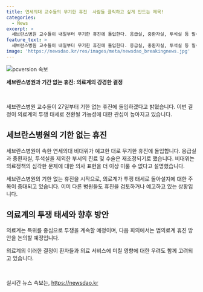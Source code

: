 ```yaml
---
title: 연세의대 교수들의 무기한 휴진  사람들 클릭하고 싶게 만드는 제목!
categories:
  - News
excerpt: >
  세브란스병원 교수들이 내일부터 무기한 휴진에 돌입한다. 응급실, 중환자실, 투석실 등 필수 부서 제외한 외래진료, 비응급 수술은 재조정될 예정. 연세의대 비대위는 의료정책 문제에 대한 표현을 위해 휴진을 결정했는데, 이로 인해 의료계의 투쟁 태세가 다시 강해질 수 있다. 다른 대학병원의 결정과 상반되는 행보로 휴진 운동이 재확산될 가능성도 있음. 의료계는 휴진 방안을 논의할 특위를 출범, 활발한 투쟁을 이어갈 예정.
feature_text: >
  세브란스병원 교수들이 내일부터 무기한 휴진에 돌입한다. 응급실, 중환자실, 투석실 등 필수 부서 제외한 외래진료, 비응급 수술은 재조정될 예정. 연세의대 비대위는 의료정책 문제에 대한 표현을 위해 휴진을 결정했는데, 이로 인해 의료계의 투쟁 태세가 다시 강해질 수 있다. 다른 대학병원의 결정과 상반되는 행보로 휴진 운동이 재확산될 가능성도 있음. 의료계는 휴진 방안을 논의할 특위를 출범, 활발한 투쟁을 이어갈 예정.
image: 'https://newsdao.kr/res/images/meta/newsdao_breakingnews.jpg'
---
```


<p><img src="https://newsdao.kr/res/images/meta/newsdao_breakingnews.jpg" alt="pcversion 속보" /></p>

<p><strong>세브란스병원과 기간 없는 휴진: 의료계의 강경한 결정</strong></p>

<p data-ke-size="size16">&nbsp;</p>

<p>세브란스병원 교수들이 27일부터 기한 없는 휴진에 돌입하겠다고 밝혔습니다. 이번 결정이 의료계의 투쟁 태세로 전환될 가능성에 대한 관심이 높아지고 있습니다.</p>

<h2 data-ke-size="size26">세브란스병원의 기한 없는 휴진</h2>

<p data-ke-size="size16">세브란스병원이 속한 연세의대 비대위가 예고한 대로 무기한 휴진에 돌입합니다. 응급실과 중환자실, 투석실을 제외한 부서의 진료 및 수술은 재조정되기로 했습니다. 비대위는 의료정책의 심각한 문제에 대한 의사 표현을 더 이상 미룰 수 없다고 설명했습니다.</p>

<p>세브란스병원의 기한 없는 휴진을 시작으로, 의료계가 투쟁 태세로 돌아설지에 대한 주목이 증대되고 있습니다. 이미 다른 병원들도 휴진을 검토하거나 예고하고 있는 상황입니다.</p>

<h2 data-ke-size="size26">의료계의 투쟁 태세와 향후 방안</h2>

<p data-ke-size="size16">의료계는 특위를 중심으로 투쟁을 계속할 예정이며, 다음 회의에서는 범의료계 휴진 방안을 논의할 예정입니다.</p>

<p>의료계의 이러한 결정이 환자들과 의료 서비스에 미칠 영향에 대한 우려도 함께 고려되고 있습니다.</p>

<p data-ke-size="size16">&nbsp;</p>
실시간 뉴스 속보는, <a href="https://newsdao.kr" rel="dofollow">https://newsdao.kr</a>


